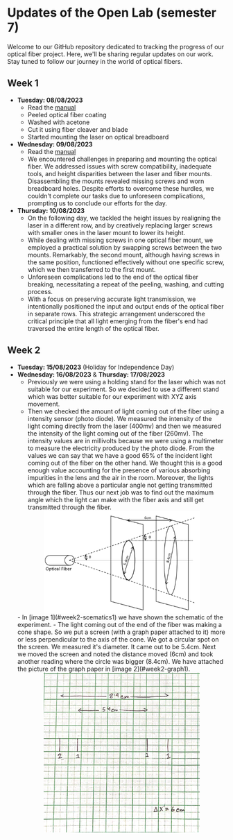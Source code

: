 # Updates of the Open Lab (semester 7)

Welcome to our GitHub repository dedicated to tracking the progress of our optical fiber project. Here, we'll be sharing regular updates on our work. Stay tuned to follow our journey in the world of optical fibers.

## Week 1 

- **Tuesday: 08/08/2023**
  - Read the [manual](manual.pdf)
  - Peeled optical fiber coating
  - Washed with acetone
  - Cut it using fiber cleaver and blade
  - Started mounting the laser on optical breadboard
- **Wednesday: 09/08/2023**
  - Read the [manual](manual.pdf)
  - We encountered challenges in preparing and mounting the optical fiber. We addressed issues with screw compatibility, inadequate tools, and height disparities between the laser and fiber mounts. Disassembling the mounts revealed missing screws and worn breadboard holes. Despite efforts to overcome these hurdles, we couldn't complete our tasks due to unforeseen complications, prompting us to conclude our efforts for the day.
- **Thursday: 10/08/2023**
  - On the following day, we tackled the height issues by realigning the laser in a different row, and by creatively replacing larger screws with smaller ones in the laser mount to lower its height.
  - While dealing with missing screws in one optical fiber mount, we employed a practical solution by swapping screws between the two mounts. Remarkably, the second mount, although having screws in the same position, functioned effectively without one specific screw, which we then transferred to the first mount.
  - Unforeseen complications led to the end of the optical fiber breaking, necessitating a repeat of the peeling, washing, and cutting process.
  - With a focus on preserving accurate light transmission, we intentionally positioned the input and output ends of the optical fiber in separate rows. This strategic arrangement underscored the critical principle that all light emerging from the fiber's end had traversed the entire length of the optical fiber.

## Week 2

- **Tuesday: 15/08/2023** (Holiday for Independence Day)
- **Wednesday: 16/08/2023** & **Thursday: 17/08/2023**
  - Previously we were using a holding stand for the laser which was not suitable for our experiment. So we decided to use a different stand which was better suitable for our experiment with XYZ axis movement.
  - Then  we checked the amount of light coming out of the fiber using a intensity sensor (photo diode). We measured the intensity of the light coming directly from the laser (400mv) and then we measured the intensity of the light coming out of the fiber (260mv). The intensity values are in millivolts because we were using a multimeter to measure the electricity produced by the photo diode. From the values we can say that we have a good 65% of the incident light coming out of the fiber on the other hand. We thought this is a good enough value accounting for the presence of various absorbing impurities in the lens and the air in the room. Moreover, the lights which are falling above a particular angle not getting transmitted through the fiber. Thus our next job was to find out the maximum angle which the light can make with the fiber axis and still get transmitted through the fiber.
  <img src="images/week2_scematics1.png" alt="Illustration of measured values" style="width: 75%; display: block; margin-left: auto; margin-right: auto;" id="week2-scematics1">
  - In [image 1](#week2-scematics1) we have shown the schematic of the experiment.
  - The light coming out of the end of the fiber was making a cone shape. So we put a screen (with a graph paper attached to it) more or less perpendicular to the axis of the cone. We got a circular spot on the  screen. We measured it's diameter. It came out to be 5.4cm. Next we moved the screen and noted the distance moved (6cm) and took another reading where the circle was bigger (8.4cm). We have attached the picture of the graph paper in [image 2](#week2-graph1).
  <img src="images/week2_graph1.jpg" alt="distances marked on graph paper" style="width: 75%; display: block; margin-left: auto; margin-right: auto;" id="week2-graph1">

